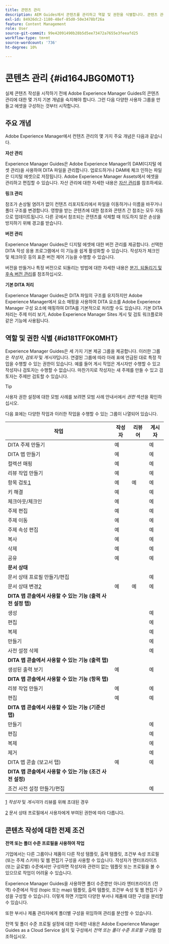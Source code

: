 ```yaml
---
title: 콘텐츠 관리
description: AEM Guides에서 콘텐츠를 관리하고 역할 및 권한을 식별합니다. 콘텐츠 관리의 주요 개념과 전역 또는 폴더 수준 프로필 작업에 대해 알아봅니다.
exl-id: 84926dc2-1180-48ef-85d0-50e3478bf26a
feature: Content Management
role: User
source-git-commit: 99e42091490b28b5d5ee73472a7655e3feeafd25
workflow-type: tm+mt
source-wordcount: '736'
ht-degree: 10%

---
```


# 콘텐츠 관리 {#id164JBG0M0T1}

실제 콘텐츠 작성을 시작하기 전에 Adobe Experience Manager Guides의 콘텐츠 관리에 대한 몇 가지 기본 개념을 숙지해야 합니다. 그런 다음 다양한 사용자 그룹을 만들고 에셋을 구성하는 것부터 시작합니다.

## 주요 개념

Adobe Experience Manager에서 컨텐츠 관리의 몇 가지 주요 개념은 다음과 같습니다.

**자산 관리**

Experience Manager Guides은 Adobe Experience Manager의 DAM\(디지털 에셋 관리)을 사용하여 DITA 파일을 관리합니다. 업로드하거나 DAM에 체크 인하는 파일은 디지털 에셋으로 저장됩니다. Adobe Experience Manager Assets에서 에셋을 관리하고 편집할 수 있습니다. 자산 관리에 대한 자세한 내용은 [자산 관리](https://experienceleague.adobe.com/docs/experience-manager-cloud-service/content/assets/manage/manage-digital-assets.html?lang=en)를 참조하세요.

**링크 관리**

참조가 손상될 염려가 없이 컨텐츠 리포지토리에서 파일을 이동하거나 이름을 바꾸거나 폴더 구조를 변경합니다. 영향을 받는 콘텐츠에 대한 참조와 콘텐츠 간 참조는 모두 자동으로 업데이트됩니다. 다른 곳에서 참조되는 콘텐츠를 삭제할 때 의도하지 않은 손상을 방지하기 위해 경고를 받습니다.

**버전 관리**

Experience Manager Guides은 디지털 에셋에 대한 버전 관리를 제공합니다. 선택한 DITA 작성 응용 프로그램에서 이 기능을 쉽게 활성화할 수 있습니다. 작성자가 체크인 및 체크아웃 등의 표준 버전 제어 기능을 수행할 수 있습니다.

버전을 만들거나 특정 버전으로 되돌리는 방법에 대한 자세한 내용은 [분기, 되돌리기 및 후속 버전 관리](web-editor-preview-topics.md#branch-revert-and-subsequent-versioning)를 참조하십시오.

**기본 DITA 처리**

Experience Manager Guides은 DITA 파일의 구조를 유지하지만 Adobe Experience Manager에서 요소 매핑을 사용하여 DITA 요소를 Adobe Experience Manager 구성 요소에 매핑하여 DITA를 기본적으로 처리할 수도 있습니다. 기본 DITA 처리는 주제 미리 보기, Adobe Experience Manager Sites 게시 및 검토 워크플로와 같은 기능에 사용됩니다.

## 역할 및 권한 식별 {#id181TF0K0MHT}

Experience Manager Guides은 세 가지 기본 제공 그룹을 제공합니다. 이러한 그룹은 *작성자*, *검토자* 및 *게시자*&#x200B;입니다. 연결된 그룹에 따라 아래 표에 언급된 대로 특정 작업을 수행할 수 있는 권한이 있습니다. 예를 들어 게시 작업은 게시자만 수행할 수 있고 작성자나 검토자는 수행할 수 없습니다. 마찬가지로 작성자는 새 주제를 만들 수 있고 검토자는 주제만 검토할 수 있습니다.

>[!TIP]
>
> 사용자 권한 설정에 대한 모범 사례를 보려면 모범 사례 안내서에서 *권한* 섹션을 확인하십시오.

다음 표에는 다양한 작업과 이러한 작업을 수행할 수 있는 그룹이 나열되어 있습니다.

| 작업 | 작성자 | 리뷰어 | 게시자 |
|----|-------|---------|----------|
| DITA 주제 만들기 | 예 |   | 예 |
| DITA 맵 만들기 | 예 |   | 예 |
| 컬렉션 매핑 | 예 |   | 예 |
| 리뷰 작업 만들기 | 예 |   | 예 |
| 항목 검토[1](#fntarg_1) | 예 | 예 | 예 |
| 키 해결 | 예 |   | 예 |
| 체크아웃/체크인 | 예 |   | 예 |
| 주제 편집 | 예 |   | 예 |
| 주제 이동 | 예 |   | 예 |
| 주제 속성 편집 | 예 |   | 예 |
| 복사 | 예 |   | 예 |
| 삭제 | 예 |   | 예 |
| 공유 | 예 |   | 예 |
| **문서 상태** |
| 문서 상태 프로필 만들기/편집 |   |   | 예 |
| 문서 상태 변경[2](#fntarg_2) | 예 | 예 | 예 |
| **DITA 맵 콘솔에서 사용할 수 있는 기능 \(출력 사전 설정 탭\)** |
| 생성 |   |   | 예 |
| 편집 |   |   | 예 |
| 복제 |   |   | 예 |
| 만들기 |   |   | 예 |
| 사전 설정 삭제 |   |   | 예 |
| **DITA 맵 콘솔에서 사용할 수 있는 기능 \(출력 탭\)** |
| 생성된 출력 보기 | 예 |   | 예 |
| **DITA 맵 콘솔에서 사용할 수 있는 기능 \(항목 탭\)** |
| 리뷰 작업 만들기 | 예 |   | 예 |
| 편집 | 예 |   | 예 |
| **DITA 맵 콘솔에서 사용할 수 있는 기능 \(기준선 탭\)** |
| 만들기 |   |   | 예 |
| 편집 |   |   | 예 |
| 복제 |   |   | 예 |
| 제거 |   |   | 예 |
| DITA 맵 콘솔 \(보고서 탭\) | 예 |   | 예 |
| **DITA 맵 콘솔에서 사용할 수 있는 기능 \(조건 사전 설정\)** |
| 조건 사전 설정 만들기/편집 |   |   | 예 |

[1](#fnsrc_1) *작성자* 및 *게시자*&#x200B;가 리뷰를 위해 초대된 경우

[2](#fnsrc_2) 문서 상태 프로필에서 사용자에게 부여된 권한에 따라 다릅니다.

## 콘텐츠 작성에 대한 전제 조건

**전역 또는 폴더 수준 프로필을 사용하여 작업**

기업에서는 다른 그룹이나 제품이 다른 작성 템플릿, 출력 템플릿, 조건부 속성 프로필 \(또는 주제 스키마\) 및 웹 편집기 구성을 사용할 수 있습니다. 작성자가 엔터프라이즈 \(또는 글로벌\) 수준에서만 구성하면 작성자와 관련이 없는 템플릿 또는 프로필을 볼 수 있으므로 작업이 어려울 수 있습니다.

Experience Manager Guides을 사용하면 폴더 수준뿐만 아니라 엔터프라이즈 \(전역\) 수준에서 작성 \(topic 또는 map\) 템플릿, 출력 템플릿, 조건부 속성 및 웹 편집기 구성을 구성할 수 있습니다. 이렇게 하면 기업의 다양한 부서나 제품에 대한 구성을 분리할 수 있습니다.

또한 부서나 제품 관리자에게 폴더별 구성을 위임하여 관리를 분산할 수 있습니다.

전역 및 폴더 수준 프로필 설정에 대한 자세한 내용은 Adobe Experience Manager Guides as a Cloud Service 설치 및 구성에서 *전역 또는 폴더 수준 프로필 구성*&#x200B;을 참조하십시오.
